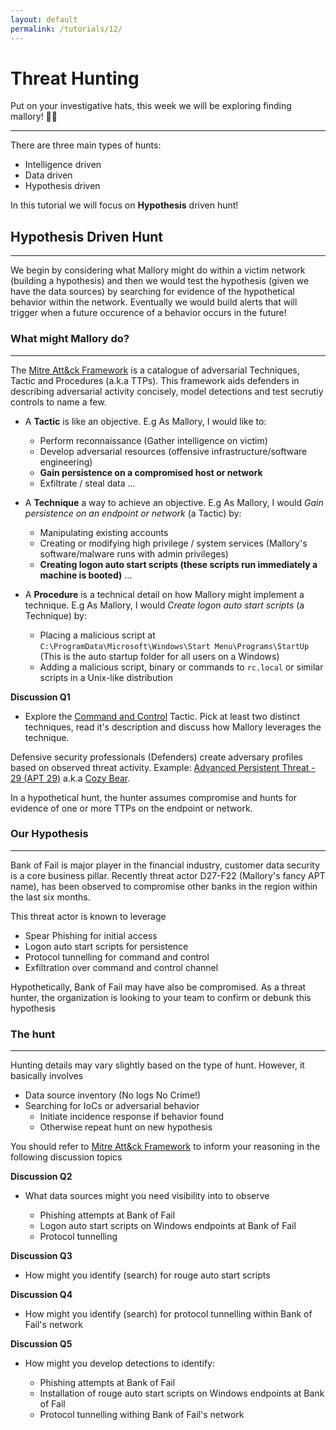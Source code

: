 ```yaml
---
layout: default
permalink: /tutorials/12/
---
```


# Threat Hunting

Put on your investigative hats, this week we will be exploring finding mallory! 🕵️‍♀️

---

There are three main types of hunts:

- Intelligence driven
- Data driven
- Hypothesis driven

In this tutorial we will focus on **Hypothesis** driven hunt! 

## Hypothesis Driven Hunt
---

We begin by considering what Mallory might do within a victim network (building a hypothesis) and then we would test the hypothesis (given we have the data sources) by searching for evidence of the hypothetical behavior within the network. Eventually we would build alerts that will trigger when a future occurence of a behavior occurs in the future!

### What might Mallory do?
---

The [Mitre Att&ck Framework](https://attack.mitre.org/) is a catalogue of adversarial Techniques, Tactic and Procedures (a.k.a TTPs). This framework aids defenders in describing adversarial activity concisely, model detections and test secrutiy controls to name a few.

- A **Tactic** is like an objective. E.g As Mallory, I would like to:
    - Perform reconnaissance (Gather intelligence on victim)
    - Develop adversarial resources (offensive infrastructure/software engineering)
    - **Gain persistence on a compromised host or network**
    - Exfiltrate / steal data
    ...

- A **Technique** a way to achieve an objective. E.g As Mallory, I would *Gain persistence on an endpoint or network* (a Tactic) by:
    - Manipulating existing accounts
    - Creating or modifying high privilege / system services (Mallory's software/malware runs with admin privileges)
    - **Creating logon auto start scripts (these scripts run immediately a machine is booted)**
    ...

- A **Procedure** is a technical detail on how Mallory might implement a technique. E.g As Mallory, I would *Create logon auto start scripts* (a Technique) by:
    - Placing a malicious script at `C:\ProgramData\Microsoft\Windows\Start Menu\Programs\StartUp` (This is the auto startup folder for all users on a Windows)
    - Adding a malicious script, binary or commands to `rc.local` or similar scripts in a Unix-like distribution

**Discussion Q1**

- Explore the [Command and Control](https://attack.mitre.org/tactics/TA0011) Tactic.  Pick at least two distinct techniques, read it's description and discuss how Mallory leverages the technique.


Defensive security professionals (Defenders) create adversary profiles based on observed threat activity. Example: [Advanced Persistent Threat - 29 (APT 29)](https://attack.mitre.org/groups/G0016/) a.k.a [Cozy Bear](https://adversary.crowdstrike.com/en-US/adversary/cozy-bear/).

In a hypothetical hunt, the hunter assumes compromise and hunts for evidence of one or more TTPs on the endpoint or network.

### Our Hypothesis
---

Bank of Fail is major player in the financial industry, customer data security is a core business pillar. Recently threat actor D27-F22 (Mallory's fancy APT name), has been observed to compromise other banks in the region within the last six months.

This threat actor is known to leverage

- Spear Phishing for initial access
- Logon auto start scripts for persistence
- Protocol tunnelling for command and control
- Exfiltration over command and control channel

Hypothetically, Bank of Fail may have also be compromised. As a threat hunter, the organization is looking to your team to confirm or debunk this hypothesis

### The hunt
---

Hunting details may vary slightly based on the type of hunt. However, it basically involves

- Data source inventory (No logs No Crime!)
- Searching for IoCs or adversarial behavior
  - Initiate incidence response if behavior found
  - Otherwise repeat hunt on new hypothesis

You should refer to [Mitre Att&ck Framework](https://attack.mitre.org/) to inform your reasoning in the following discussion topics

**Discussion Q2**

- What data sources might you need visibility into to observe

    - Phishing attempts at Bank of Fail
    - Logon auto start scripts on Windows endpoints at Bank of Fail
    - Protocol tunnelling

**Discussion Q3**

- How might you identify (search) for rouge auto start scripts 

**Discussion Q4**

- How might you identify (search) for protocol tunnelling within Bank of Fail's network

**Discussion Q5**

- How might you develop detections to identify:

    - Phishing attempts at Bank of Fail
    - Installation of rouge auto start scripts on Windows endpoints at Bank of Fail
    - Protocol tunnelling withing Bank of Fail's network